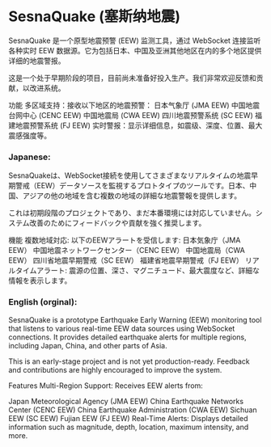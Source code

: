 
# SesnaQuake (塞斯纳地震)
SesnaQuake 是一个原型地震预警 (EEW) 监测工具，通过 WebSocket 连接监听各种实时 EEW 数据源。它为包括日本、中国及亚洲其他地区在内的多个地区提供详细的地震警报。

这是一个处于早期阶段的项目，目前尚未准备好投入生产。我们非常欢迎反馈和贡献，以改进系统。

功能
多区域支持：接收以下地区的地震预警：
日本气象厅 (JMA EEW)
中国地震台网中心 (CENC EEW)
中国地震局 (CWA EEW)
四川地震预警系统 (SC EEW)
福建地震预警系统 (FJ EEW)
实时警报：显示详细信息，如震级、深度、位置、最大震感强度等。

### Japanese:
SesnaQuakeは、WebSocket接続を使用してさまざまなリアルタイムの地震早期警戒（EEW）データソースを監視するプロトタイプのツールです。日本、中国、アジアの他の地域を含む複数の地域の詳細な地震警報を提供します。

これは初期段階のプロジェクトであり、まだ本番環境には対応していません。システム改善のためにフィードバックや貢献を強く推奨します。

機能
複数地域対応: 以下のEEWアラートを受信します:
日本気象庁（JMA EEW）
中国地震ネットワークセンター（CENC EEW）
中国地震局（CWA EEW）
四川省地震早期警戒（SC EEW）
福建省地震早期警戒（FJ EEW）
リアルタイムアラート:
震源の位置、深さ、マグニチュード、最大震度など、詳細な情報を表示します。

### English (orginal):

SesnaQuake is a prototype Earthquake Early Warning (EEW) monitoring tool that listens to various real-time EEW data sources using WebSocket connections. It provides detailed earthquake alerts for multiple regions, including Japan, China, and other parts of Asia.

This is an early-stage project and is not yet production-ready. Feedback and contributions are highly encouraged to improve the system.

Features
Multi-Region Support: Receives EEW alerts from:

Japan Meteorological Agency (JMA EEW)
China Earthquake Networks Center (CENC EEW)
China Earthquake Administration (CWA EEW)
Sichuan EEW (SC EEW)
Fujian EEW (FJ EEW)
Real-Time Alerts: Displays detailed information such as magnitude, depth, location, maximum intensity, and more.
